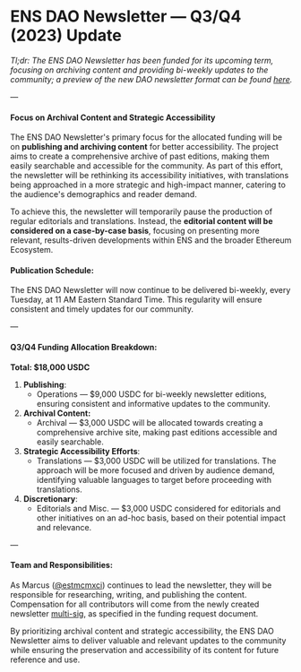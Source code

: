 # ENS DAO Newsletter — Q3/Q4 (2023) Update

_Tl;dr: The ENS DAO Newsletter has been funded for its upcoming term, focusing on archiving content and providing bi-weekly updates to the community; a preview of the new DAO newsletter format can be found_ [_here_](https://paragraph.xyz/@ensdao/preview/7rfLAHICn9bn0o0c9l1r)_._

—

#### **Focus on Archival Content and Strategic Accessibility**

The ENS DAO Newsletter's primary focus for the allocated funding will be on **publishing and archiving content** for better accessibility. The project aims to create a comprehensive archive of past editions, making them easily searchable and accessible for the community. As part of this effort, the newsletter will be rethinking its accessibility initiatives, with translations being approached in a more strategic and high-impact manner, catering to the audience's demographics and reader demand.

To achieve this, the newsletter will temporarily pause the production of regular editorials and translations. Instead, the **editorial content will be considered on a case-by-case basis**, focusing on presenting more relevant, results-driven developments within ENS and the broader Ethereum Ecosystem.

#### Publication Schedule:

The ENS DAO Newsletter will now continue to be delivered bi-weekly, every Tuesday, at 11 AM Eastern Standard Time. This regularity will ensure consistent and timely updates for our community.

—

#### Q3/Q4 Funding Allocation Breakdown:

**Total: $18,000 USDC**

1. **Publishing**:
   * Operations — $9,000 USDC for bi-weekly newsletter editions, ensuring consistent and informative updates to the community.
2. **Archival Content:**
   * Archival — $3,000 USDC will be allocated towards creating a comprehensive archive site, making past editions accessible and easily searchable.
3. **Strategic Accessibility Efforts**:
   * Translations — $3,000 USDC will be utilized for translations. The approach will be more focused and driven by audience demand, identifying valuable languages to target before proceeding with translations.
4. **Discretionary**:
   * Editorials and Misc. — $3,000 USDC considered for editorials and other initiatives on an ad-hoc basis, based on their potential impact and relevance.

—

#### Team and Responsibilities:

As Marcus ([@estmcmxci](https://x.com/estmcmxci)) continues to lead the newsletter, they will be responsible for researching, writing, and publishing the content. Compensation for all contributors will come from the newly created newsletter [multi-sig](https://app.safe.global/home?safe=eth:0x13aEe52C1C688d3554a15556c5353cb0c3696ea2), as specified in the funding request document.

By prioritizing archival content and strategic accessibility, the ENS DAO Newsletter aims to deliver valuable and relevant updates to the community while ensuring the preservation and accessibility of its content for future reference and use.
